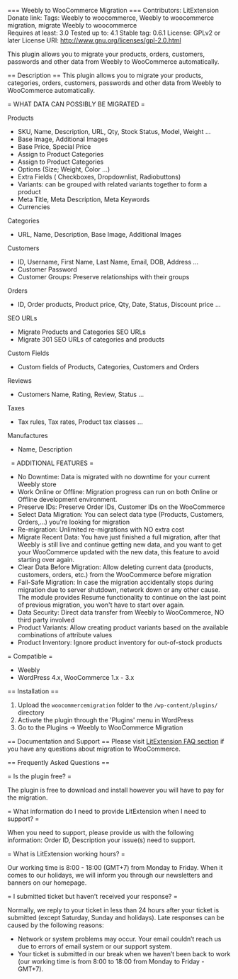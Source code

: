 === Weebly to WooCommerce Migration ===
Contributors: LitExtension
Donate link: 
Tags: Weebly to woocommerce, Weebly to woocommerce migration, migrate Weebly to woocommerce  
Requires at least: 3.0
Tested up to: 4.1
Stable tag: 0.6.1
License: GPLv2 or later
License URI: http://www.gnu.org/licenses/gpl-2.0.html

This plugin allows you to migrate your products, orders, customers, passwords and other data from Weebly to WooCommerce automatically.

== Description ==
This plugin allows you to migrate your products, categories, orders, customers, passwords and other data from Weebly to WooCommerce automatically. 

= WHAT DATA CAN POSSIBLY BE MIGRATED =


Products
* SKU, Name, Description, URL, Qty, Stock Status, Model, Weight ...
* Base Image, Additional Images
* Base Price, Special Price
* Assign to Product Categories
* Assign to Product Categories
* Options (Size; Weight, Color ...)
* Extra Fields ( Checkboxes, Dropdownlist, Radiobuttons)
* Variants: can be grouped with related variants together to form a product
* Meta Title, Meta Description, Meta Keywords
* Currencies

Categories
* URL, Name, Description, Base Image, Additional Images

Customers
* ID, Username, First Name, Last Name, Email, DOB, Address ...
* Customer Password
* Customer Groups: Preserve relationships with their groups

Orders
* ID, Order products, Product price, Qty, Date, Status, Discount price ...

SEO URLs
* Migrate Products and Categories SEO URLs
* Migrate 301 SEO URLs of categories and products

Custom Fields
* Custom fields of Products, Categories, Customers and Orders

Reviews
* Customers Name, Rating, Review, Status ...

Taxes
* Tax rules, Tax rates, Product tax classes ...

Manufactures
* Name, Description

 
= ADDITIONAL FEATURES =
* No Downtime: Data is migrated with no downtime for your current Weebly store
* Work Online or Offline: Migration progress can run on both Online or Offline development environment.
* Preserve IDs: Preserve Order IDs, Customer IDs on the WooCommerce
* Select Data Migration: You can select data type (Products, Customers, Orders,...) you're looking for migration
* Re-migration: Unlimited re-migrations with NO extra cost
* Migrate Recent Data: You have just finished a full migration, after that Weebly is still live and continue getting new data, and you want to get your WooCommerce updated with the new data, this feature to avoid starting over again.
* Clear Data Before Migration: Allow deleting current data (products, customers, orders, etc.) from the WooCommerce before migration
* Fail-Safe Migration: In case the migration accidentally stops during migration due to server shutdown, network down or any other cause. The module provides Resume functionality to continue on the last point of previous migration, you won't have to start over again.
* Data Security: Direct data transfer from Weebly to WooCommerce, NO third party involved
* Product Variants: Allow creating product variants based on the available combinations of attribute values
* Product Inventory: Ignore product inventory for out-of-stock products


= Compatible =
* Weebly
* WordPress 4.x, WooCommerce 1.x - 3.x 



== Installation ==
1. Upload the `woocommercemigration` folder to the `/wp-content/plugins/` directory
2. Activate the plugin through the 'Plugins' menu in WordPress
3. Go to the Plugins -> Weebly to WooCommerce Migration


== Documentation and Support ==
Please visit [LitExtension FAQ section](http://litextension.com/woocommerce-migration-tool/Weebly-to-woocommerce.html) if you have any questions about migration to WooCommerce.


== Frequently Asked Questions ==

= Is the plugin free? =

The plugin is free to download and install however you will have to pay for the migration.

= What information do I need to provide LitExtension when I need to support? =

When you need to support, please provide us with the following information: Order ID, Description your issue(s) need to support. 

= What is LitExtension working hours? =

Our working time is 8:00 - 18:00 (GMT+7) from Monday to Friday. When it comes to our holidays, we will inform you through our newsletters and banners on our homepage.

= I submitted ticket but haven’t received your response? =

Normally, we reply to your ticket in less than 24 hours after your ticket is submitted (except Saturday, Sunday and holidays). Late responses can be caused by the following reasons:
* Network or system problems may occur. Your email couldn’t reach us due to errors of email system or our support system.
* Your ticket is submitted in our break when we haven’t been back to work (our working time is from 8:00 to 18:00 from Monday to Friday - GMT+7).


